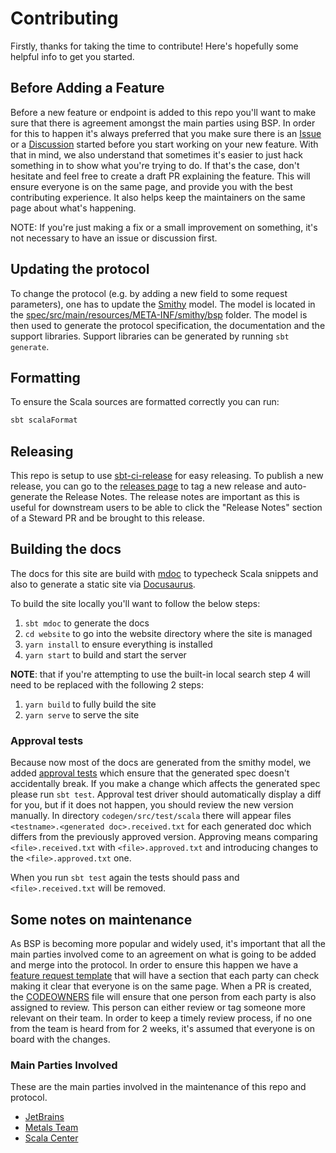 # Contributing

Firstly, thanks for taking the time to contribute! Here's hopefully some helpful
info to get you started.

## Before Adding a Feature

Before a new feature or endpoint is added to this repo you'll want to make sure
that there is agreement amongst the main parties using BSP. In order for this to
happen it's always preferred that you make sure there is an
[Issue](https://github.com/build-server-protocol/build-server-protocol/issues)
or a
[Discussion](https://github.com/build-server-protocol/build-server-protocol/discussions/landing)
started before you start working on your new feature. With that in mind, we also
understand that sometimes it's easier to just hack something in to show what
you're trying to do. If that's the case, don't hesitate and feel free to create
a draft PR explaining the feature. This will ensure everyone is on the same
page, and provide you with the best contributing experience. It also helps keep
the maintainers on the same page about what's happening.

NOTE: If you're just making a fix or a small improvement on something, it's not
necessary to have an issue or discussion first.

## Updating the protocol

To change the protocol (e.g. by adding a new field to some request parameters), one has to update
the [Smithy](https://smithy.io/2.0/index.html) model.
The model is located in the [spec/src/main/resources/META-INF/smithy/bsp](spec/src/main/resources/META-INF/smithy/bsp) folder.
The model is then used to generate the protocol specification, the documentation and the support libraries.
Support libraries can be generated by running `sbt generate`.

## Formatting

To ensure the Scala sources are formatted correctly you can run:

```sh
sbt scalaFormat
```

## Releasing

This repo is setup to use
[sbt-ci-release](https://github.com/sbt/sbt-ci-release) for easy releasing. To
publish a new release, you can go to the [releases
page](https://github.com/build-server-protocol/build-server-protocol/releases)
to tag a new release and auto-generate the Release Notes. The release notes are
important as this is useful for downstream users to be able to click the
"Release Notes" section of a Steward PR and be brought to this release.

## Building the docs

The docs for this site are build with [mdoc](https://scalameta.org/mdoc/) to
typecheck Scala snippets and also to generate a static site via
[Docusaurus](https://docusaurus.io/).

To build the site locally you'll want to follow the below steps:

1. `sbt mdoc` to generate the docs
2. `cd website` to go into the website directory where the site is managed
3. `yarn install` to ensure everything is installed
4. `yarn start` to build and start the server

**NOTE**: that if you're attempting to use the built-in local search step 4 will
need to be replaced with the following 2 steps:

1. `yarn build` to fully build the site
1. `yarn serve` to serve the site

### Approval tests

Because now most of the docs are generated from the smithy model, we added
[approval tests](https://approvaltests.com/) which ensure that the generated spec
doesn't accidentally break. If you make a change which affects the generated spec
please run `sbt test`. Approval test driver should automatically display
a diff for you, but if it does not happen, you should review the new version manually.
In directory `codegen/src/test/scala` there will appear
files `<testname>.<generated doc>.received.txt` for each generated doc which differs
from the previously approved version. Approving means comparing `<file>.received.txt`
with `<file>.approved.txt` and introducing changes to the `<file>.approved.txt` one.

When you run `sbt test` again the tests should pass and `<file>.received.txt`
will be removed.


## Some notes on maintenance

As BSP is becoming more popular and widely used, it's important that all the main
parties involved come to an agreement on what is going to be added and merge
into the protocol. In order to ensure this happen we have a [feature request
template](./.github/ISSUE_TEMPLATE/feature_request.yml) that will have a section
that each party can check making it clear that everyone is on the same page.
When a PR is created, the [CODEOWNERS](./.github/CODEOWNERS) file will ensure
that one person from each party is also assigned to review. This person can
either review or tag someone more relevant on their team. In order to keep a
timely review process, if no one from the team is heard from for 2 weeks, it's
assumed that everyone is on board with the changes.

### Main Parties Involved

These are the main parties involved in the maintenance of this repo and protocol.

- [JetBrains](https://www.jetbrains.com/)
- [Metals Team](https://github.com/scalameta)
- [Scala Center](https://scala.epfl.ch/)
